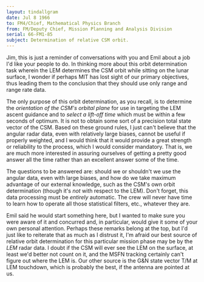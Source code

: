 ```yaml
---
layout: tindallgram
date: Jul 8 1966
to: FM4/Chief, Mathematical Physics Branch
from: FM/Deputy Chief, Mission Planning and Analysis Division
serial: 66-FM1-85
subject: Determination of relative CSM orbit.
---
```

Jim, this is just a reminder of conversations with you and Emil about
a job I'd like your people to do. In thinking more about this orbit
determination task wherein the LEM determines the CSM orbit while sitting
on the lunar surface, I wonder if perhaps MIT has lost sight of our primary 
objectives, thus leading them to the conclusion that they should use
only range and range rate data.

The only purpose of this orbit determination, as you recall, is to determine 
the _orientation of the CSM's orbital plane_ for use in targeting the
LEM ascent guidance and to _select a lift-off time_ which must be within a
few seconds of optimum. It is not to obtain some sort of a precision
total state vector of the CSM. Based on these ground rules, I just can't
believe that the angular radar data, even with relatively large biases,
cannot be useful if properly weighted, and I would think that it would
provide a great strength or reliability to the process, which I would
consider mandatory. That is, we are much more interested in assuring
ourselves of getting a pretty good answer all the time rather than an
excellent answer some of the time.

The questions to be answered are: should we or shouldn't we use the angular 
data, even with large biases, and how do we take maximum advantage
of our external knowledge, such as the CSM's own orbit determination
(though it's _not_ with respect to the LEM). Don't forget, this data
processing must be _entirely_ automatic. The crew will never have time
to learn how to operate all those statistical filters, etc., whatever
they are.

Emil said he would start something here, but I wanted to make sure you
were aware of it and concurred and, in particular, would give it some
of your own personal attention. Perhaps these remarks belong at the top,
but I'd just like to reiterate that as much as I distrust it, I'm afraid
our best source of relative orbit determination for this particular mission 
phase may be by the _LEM_ radar data. I doubt if the CSM will ever
see the LEM on the surface, at least we'd better not count on it, and the
MSFN tracking certainly can't figure out where the LEM is. Our other
source is the G&N state vector T/M at LEM touchdown, which is probably 
the best, if the antenna are pointed at us.
